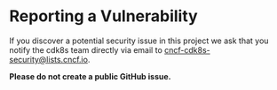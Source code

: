 # Reporting a Vulnerability

If you discover a potential security issue in this project we ask that you notify the cdk8s team directly via email to cncf-cdk8s-security@lists.cncf.io.

**Please do not create a public GitHub issue.**